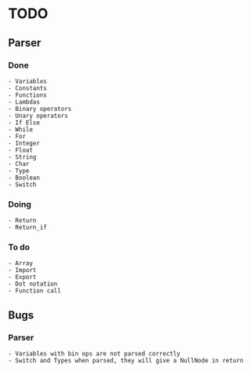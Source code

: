 # TODO

## Parser

  ### Done
    - Variables
    - Constants
    - Functions
    - Lambdas
    - Binary operators
    - Unary operators
    - If Else
    - While
    - For
    - Integer
    - Float
    - String
    - Char
    - Type
    - Boolean
    - Switch
  
  ### Doing
    - Return
    - Return_if

  ### To do
    - Array
    - Import
    - Export
    - Dot notation
    - Function call

## Bugs

  ### Parser
    - Variables with bin ops are not parsed correctly
    - Switch and Types when parsed, they will give a NullNode in return